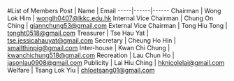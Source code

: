 #List of Members
Post | Name | Email
-----|------|------
Chairman | Wong Lok Him | wonglh0407@lkkc.edu.hk
Internal Vice Chairman | Chung On Ching | giannchung53@gmail.com
External Vice Chairman | Tong Hiu Tong | tonght0518@gmail.com
Treasurer | Tse Hau Yat | tse.jessicahauyat@gmail.com
Secretary | Cheung Ho Hin | smallthinpig@gmail.com
Inter-house | Kwan Chi Chung | kwanchichung518@gmail.com
Recreation | Lau Chun Ho | jasonlau0908@gmail.com
Publicity | Lai Hiu Ching | hknicolelai@gmail.com
Welfare | Tsang Lok Yiu | chloetsang01@gmail.com
